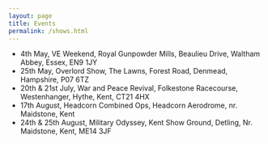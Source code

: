 ```yaml
---
layout: page
title: Events
permalink: /shows.html
---
```


<nav id="events">
  <ul class="over">
    <li><span>4th May,</span> VE Weekend, Royal Gunpowder Mills, Beaulieu Drive, Waltham Abbey, Essex, EN9 1JY</li>
    <li><span>25th May,</span> Overlord Show, The Lawns, Forest Road, Denmead, Hampshire, P07 6TZ</li>
    <li><span>20th & 21st July,</span> War and Peace Revival, Folkestone Racecourse, Westenhanger, Hythe, Kent, CT21 4HX</li>
    <li><span>17th August,</span> Headcorn Combined Ops, Headcorn Aerodrome, nr. Maidstone, Kent</li>
    <li><span>24th & 25th August,</span> Military Odyssey, Kent Show Ground, Detling, Nr. Maidstone, Kent, ME14 3JF</li>
  </ul>
</nav>
